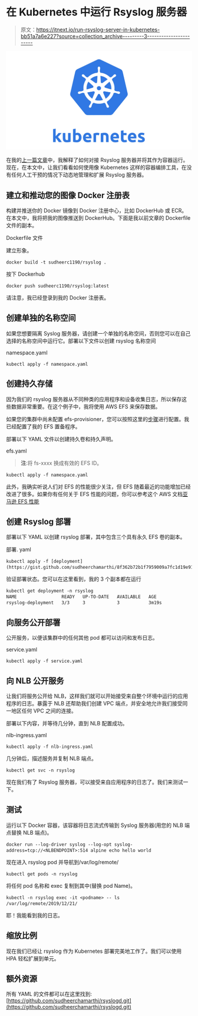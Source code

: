 # 在 Kubernetes 中运行 Rsyslog 服务器

> 原文：<https://itnext.io/run-rsyslog-server-in-kubernetes-bb51a7a6e227?source=collection_archive---------3----------------------->

![](img/0b941bc7df5161ed3672bbbd7d30a28d.png)

在我的[上一篇文章](https://medium.com/@sudheer.chamarthi/dockerize-rsyslog-server-f8f9754c37d5?source=your_stories_page---------------------------)中，我解释了如何对接 Rsyslog 服务器并将其作为容器运行。现在，在本文中，让我们看看如何使用像 Kubernetes 这样的容器编排工具，在没有任何人工干预的情况下动态地管理和扩展 Rsyslog 服务器。

## 建立和推动您的图像 Docker 注册表

构建并推送你的 Docker 镜像到 Docker 注册中心，比如 DockerHub 或 ECR。在本文中，我将把我的图像推送到 DockerHub。下面是我以前文章的 Dockerfile 文件的副本。

Dockerfile 文件

建立形象。

```
docker build -t sudheerc1190/rsyslog .
```

按下 Dockerhub

```
docker push sudheerc1190/rsyslog:latest
```

请注意，我已经登录到我的 Docker 注册表。

## 创建单独的名称空间

如果您想要隔离 Syslog 服务器，请创建一个单独的名称空间，否则您可以在自己选择的名称空间中运行它。部署以下文件以创建 rsyslog 名称空间

namespace.yaml

```
kubectl apply -f namespace.yaml
```

## 创建持久存储

因为我们的 rsyslog 服务器从不同种类的应用程序和设备收集日志，所以保存这些数据非常重要。在这个例子中，我将使用 AWS EFS 来保存数据。

如果您的集群中尚未配置 efs-provisioner，您可以按照这里的[步骤](https://aws.amazon.com/premiumsupport/knowledge-center/eks-pods-efs/)进行配置。我已经配置了我的 EFS 置备程序。

部署以下 YAML 文件以创建持久卷和持久声明。

efs.yaml

> **注**:将 fs-xxxx 换成有效的 EFS ID。

```
kubectl apply -f namespace.yaml
```

此外，我确实听说人们对 EFS 的性能很少关注，但 EFS 随着最近的功能增加已经改进了很多。如果你有任何关于 EFS 性能的问题，你可以参考这个 AWS 文档[亚马逊 EFS 性能](https://docs.aws.amazon.com/efs/latest/ug/performance.html)

## 创建 Rsyslog 部署

部署以下 YAML 以创建 rsyslog 部署，其中包含三个具有永久 EFS 卷的副本。

部署. yaml

```
kubectl apply -f [deployment](https://gist.github.com/sudheerchamarthi/8f362b72b1f7959009a7fc1d19e91af6).yaml
```

验证部署状态。您可以在这里看到，我的 3 个副本都在运行

```
kubectl get deployment -n rsyslog
NAME                 READY   UP-TO-DATE   AVAILABLE   AGE
rsyslog-deployment   3/3     3            3           3m19s
```

## 向服务公开部署

公开服务，以便该集群中的任何其他 pod 都可以访问和发布日志。

service.yaml

```
kubectl apply -f service.yaml
```

## 向 NLB 公开服务

让我们将服务公开给 NLB，这样我们就可以开始接受来自整个环境中运行的应用程序的日志。暴露于 NLB 还帮助我们创建 VPC 端点，并安全地允许我们接受同一地区任何 VPC 之间的连接。

部署以下内容，并等待几分钟，直到 NLB 配置成功。

nlb-ingress.yaml

```
kubectl apply -f nlb-ingress.yaml
```

几分钟后，描述服务并复制 NLB 端点。

```
kubectl get svc -n rsyslog
```

现在我们有了 Rsyslog 服务器，可以接受来自应用程序的日志了。我们来测试一下。

## 测试

运行以下 Docker 容器，该容器将日志流式传输到 Syslog 服务器(用您的 NLB 端点替换 NLB 端点)。

```
docker run --log-driver syslog --log-opt syslog-address=tcp://<NLBENDPOINT>:514 alpine echo hello world
```

现在进入 rsyslog pod 并导航到/var/log/remote/

```
kubectl get pods -n rsyslog
```

将任何 pod 名称和 exec 复制到其中(替换 pod Name)。

```
kubectl -n rsyslog exec -it <podname> -- ls /var/log/remote/2019/12/21/
```

耶！我能看到我的日志。

## 缩放比例

现在我们已经让 rsyslog 作为 Kubernetes 部署完美地工作了。我们可以使用 HPA 轻松扩展到单元。

## 额外资源

所有 YAML 的文件都可以在这里找到:[https://github.com/sudheerchamarthi/rsyslogd.git](https://github.com/sudheerchamarthi/rsyslogd.git)